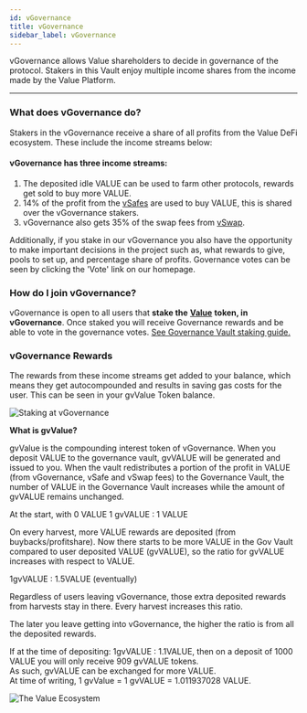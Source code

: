 ```yaml
---
id: vGovernance
title: vGovernance
sidebar_label: vGovernance
---
```


vGovernance allows Value shareholders to decide in governance of the protocol. Stakers in this Vault enjoy multiple income shares from the income made by the Value Platform.

---

### **What does vGovernance do?**

Stakers in the vGovernance receive a share of all profits from the Value DeFi ecosystem. These include the income streams below:

#### **vGovernance has three income streams:**

1. The deposited idle VALUE can be used to farm other protocols, rewards get sold to buy more VALUE.
2.  14% of the profit from the [vSafes](/value-vaults) are used to buy VALUE, this is shared over the vGovernance stakers.
3.  vGovernance also gets 35% of the swap fees from [vSwap](/value-liquid).

Additionally, if you stake in our vGovernance you also have the opportunity to make important decisions in the project such as, what rewards to give, pools to set up, and percentage share of profits. Governance votes can be seen by clicking the 'Vote' link on our homepage.

### How do I join vGovernance?

vGovernance is open to all users that **stake the** [**Value**](/value-token) **token, in vGovernance**. Once staked you will receive Governance rewards and be able to vote in the governance votes. [See Governance Vault staking guide.](/G1)

###  vGovernance Rewards

The rewards from these income streams get added to your balance, which means they get autocompounded and results in saving gas costs for the user.  This can be seen in your gvValue Token balance.

![Staking at vGovernance](../img/staking-at-governance-vault.png)

  
**What is gvValue?**

gvValue is the compounding interest token of vGovernance. When you deposit VALUE to the governance vault, gvVALUE will be generated and issued to you. When the vault redistributes a portion of the profit in VALUE \(from vGovernance, vSafe and vSwap fees\) to the Governance Vault, the number of VALUE in the Governance Vault increases while the amount of gvVALUE remains unchanged.

At the start, with 0 VALUE 1 gvVALUE : 1 VALUE

On every harvest, more VALUE rewards are deposited \(from buybacks/profitshare\). Now there starts to be more VALUE in the Gov Vault compared to user deposited VALUE \(gvVALUE\), so the ratio for gvVALUE increases with respect to VALUE.

1gvVALUE : 1.5VALUE \(eventually\)

Regardless of users leaving vGovernance, those extra deposited rewards from harvests stay in there. Every harvest increases this ratio.

The later you leave getting into vGovernance, the higher the ratio is from all the deposited rewards.

If at the time of depositing: 1gvVALUE : 1.1VALUE, then on a deposit of 1000 VALUE you will only receive 909 gvVALUE tokens.  
As such, gvVALUE can be exchanged for more VALUE.   
At time of writing, 1 gvValue = 1 gvVALUE = 1.011937028 VALUE.  


![The Value Ecosystem](../img/value-ecosystem.png)
